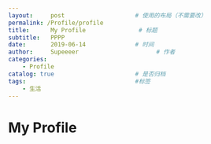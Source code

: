 ```yaml
---
layout:     post                    # 使用的布局（不需要改）
permalink: /Profile/profile
title:      My Profile               # 标题 
subtitle:   PPPP 
date:       2019-06-14              # 时间
author:     Supeeeer                      # 作者
categories:
    - Profile
catalog: true                       # 是否归档
tags:                               #标签
    - 生活
---
```




# My Profile

